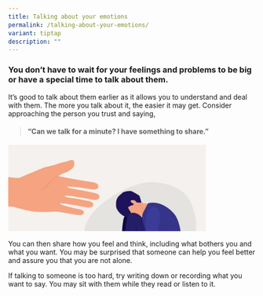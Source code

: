 ```yaml
---
title: Talking about your emotions
permalink: /talking-about-your-emotions/
variant: tiptap
description: ""
---
```

<p></p>
<h3>You don’t have to wait for your feelings and problems to be big or have a special time to talk about them.</h3>
<p></p>
<p>It’s good to talk about them earlier as it allows you to understand and
deal with them. The more you talk about it, the easier it may get.&nbsp;Consider
approaching the person you trust and saying,</p>
<p></p>
<blockquote>
<h4>“Can we talk for a minute? I have something to share.”</h4>
<p></p>
</blockquote>
<div class="isomer-image-wrapper">
<img style="width: 80%;" height="auto" width="100%" alt="" src="/images/Annotation_2024_09_17_093717.jpg">
</div>
<p>You can then share how you feel and think, including what bothers you
and what you want. You may be surprised that someone can help you feel
better and assure you that you are not alone.</p>
<p>If talking to someone is too hard, try writing down or recording what
you want to say. You may sit with them while they read or listen to it.</p>
<p></p>
<p></p>
<p></p>